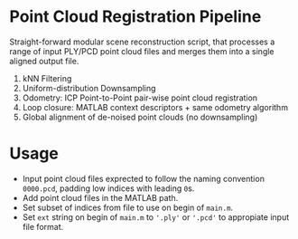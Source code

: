 # Point Cloud Registration Pipeline
Straight-forward modular scene reconstruction script, that processes a range of input PLY/PCD point cloud files and merges them into a single aligned output file.

1. kNN Filtering
2. Uniform-distribution Downsampling
3. Odometry: ICP Point-to-Point pair-wise point cloud registration
4. Loop closure: MATLAB context descriptors + same odometry algorithm
5. Global alignment of de-noised point clouds (no downsampling)


# Usage
- Input point cloud files exprected to follow the naming convention `0000.pcd`, padding low indices with leading `0`s.
- Add point cloud files in the MATLAB path.
- Set subset of indices from file to use on begin of `main.m`.
- Set `ext` string on begin of `main.m` to `'.ply'` or `'.pcd'` to appropiate input file format.
